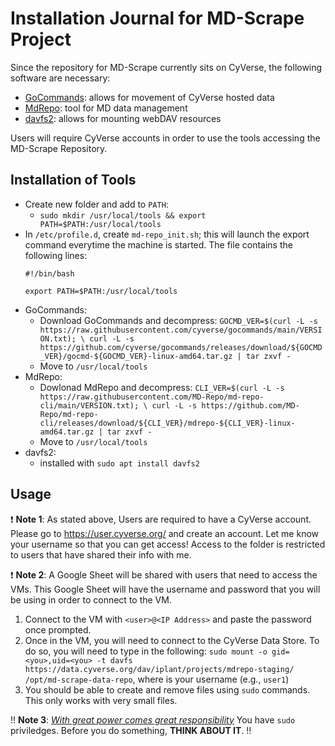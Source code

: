 # Installation Journal for MD-Scrape Project

Since the repository for MD-Scrape currently sits on CyVerse, the following software are necessary:

- [GoCommands](https://github.com/cyverse/gocommands): allows for movement of CyVerse hosted data 
- [MdRepo](https://github.com/MD-Repo/md-repo-cli): tool for MD data management
- [davfs2](https://wiki.archlinux.org/title/Davfs2): allows for mounting webDAV resources 

Users will require CyVerse accounts in order to use the tools accessing the MD-Scrape Repository.

## Installation of Tools

- Create new folder and add to `PATH`:
  - `sudo mkdir /usr/local/tools && export PATH=$PATH:/usr/local/tools`
- In `/etc/profile.d`, create `md-repo_init.sh`; this will launch the export command everytime the machine is started. The file contains the following lines:
  ```
  #!/bin/bash

  export PATH=$PATH:/usr/local/tools
  ```
- GoCommands:
  - Download GoCommands and decompress: `GOCMD_VER=$(curl -L -s https://raw.githubusercontent.com/cyverse/gocommands/main/VERSION.txt); \ curl -L -s https://github.com/cyverse/gocommands/releases/download/${GOCMD_VER}/gocmd-${GOCMD_VER}-linux-amd64.tar.gz | tar zxvf -`
  - Move to `/usr/local/tools`
- MdRepo:
  - Dowlonad MdRepo and decompress: `CLI_VER=$(curl -L -s https://raw.githubusercontent.com/MD-Repo/md-repo-cli/main/VERSION.txt); \ curl -L -s https://github.com/MD-Repo/md-repo-cli/releases/download/${CLI_VER}/mdrepo-${CLI_VER}-linux-amd64.tar.gz | tar zxvf -`
  - Move to `/usr/local/tools`
- davfs2:
  - installed with `sudo apt install davfs2`
 
## Usage

:exclamation: **Note 1**: As stated above, Users are required to have a CyVerse account. Please go to https://user.cyverse.org/ and create an account. Let me know your username so that you can get access! Access to the folder is restricted to users that have shared their info with me.

:exclamation: **Note 2**: A Google Sheet will be shared with users that need to access the VMs. This Google Sheet will have the username and password that you will be using in order to connect to the VM.

1. Connect to the VM with `<user>@<IP Address>` and paste the password once prompted.
2. Once in the VM, you will need to connect to the CyVerse Data Store. To do so, you will need to type in the following: `sudo mount -o gid=<you>,uid=<you> -t davfs https://data.cyverse.org/dav/iplant/projects/mdrepo-staging/ /opt/md-scrape-data-repo`, where <you> is your username (e.g., `user1`)
3. You should be able to create and remove files using `sudo` commands. This only works with very small files.

:bangbang: **Note 3**: *[With great power comes great responsibility](https://en.wikipedia.org/wiki/With_great_power_comes_great_responsibility)* You have `sudo` priviledges. Before you do something, **THINK ABOUT IT**. :bangbang:
